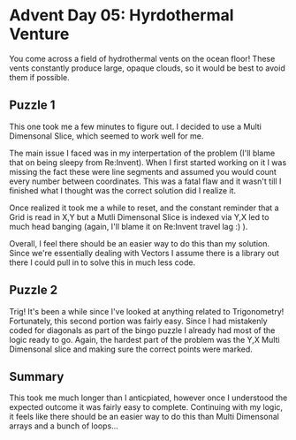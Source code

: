 # Advent Day 05: Hyrdothermal Venture
You come across a field of hydrothermal vents on the ocean floor! These vents constantly produce large, opaque clouds, so it would be best to avoid them if possible.

## Puzzle 1
This one took me a few minutes to figure out. I decided to use a Multi Dimensonal Slice, which seemed to work well for me. 

The main issue I faced was in my interpertation of the problem (I'll blame that on being sleepy from Re:Invent). When I first started working on it I was missing the fact these were line segments and assumed you would count every number between coordinates. This was a fatal flaw and it wasn't till I finished what I thought was the correct solution did I realize it. 

Once realized it took me a while to reset, and the constant reminder that a Grid is read in X,Y but a Mutli Dimensonal Slice is indexed via Y,X led to much head banging (again, I'll blame it on Re:Invent travel lag :) ).

Overall, I feel there should be an easier way to do this than my solution. Since we're essentially dealing with Vectors I assume there is a library out there I could pull in to solve this in much less code. 

## Puzzle 2
Trig! It's been a while since I've looked at anything related to Trigonometry! Fortunately, this second portion was fairly easy. Since I had mistakenly coded for diagonals as part of the bingo puzzle I already had most of the logic ready to go. Again, the hardest part of the problem was the Y,X Multi Dimensonal slice and making sure the correct points were marked. 

## Summary
This took me much longer than I anticpiated, however once I understood the expected outcome it was fairly easy to complete. Continuing with my logic, it feels like there should be an easier way to do this than Multi Dimensonal arrays and a bunch of loops...